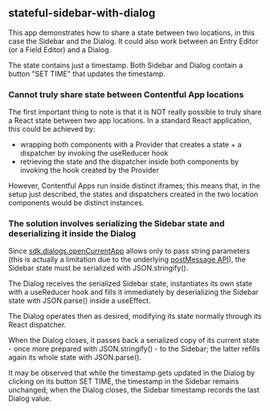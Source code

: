 ## stateful-sidebar-with-dialog

This app demonstrates how to share a state between two locations, in this case the Sidebar and the Dialog. It could also work between an Entry Editor (or a Field Editor) and a Dialog.

The state contains just a timestamp. Both Sidebar and Dialog contain a button "SET TIME" that updates the timestamp.

### Cannot truly share state between Contentful App locations

The first important thing to note is that it is NOT really possible to truly share a React state between two app locations. In a standard React application, this could be achieved by:

- wrapping both components with a Provider that creates a state + a dispatcher by invoking the useReducer hook
- retrieving the state and the dispatcher inside both components by invoking the hook created by the Provider

However, Contentful Apps run inside distinct iframes; this means that, in the setup just described, the states and dispatchers created in the two location components would be distinct instances.

### The solution involves serializing the Sidebar state and deserializing it inside the Dialog

Since [sdk.dialogs.openCurrentApp](https://www.contentful.com/developers/docs/extensibility/app-framework/sdk/#open-the-current-app-in-a-dialog) allows only to pass string parameters (this is actually a limitation due to the underlying [postMessage API](https://developer.mozilla.org/en-US/docs/Web/API/Window/postMessage)), the Sidebar state must be serialized with JSON.stringify().

The Dialog receives the serialized Sidebar state, instantiates its own state with a useReducer hook and fills it immediately by deserializing the Sidebar state with JSON.parse() inside a useEffect.

The Dialog operates then as desired, modifying its state normally through its React dispatcher.

When the Dialog closes, it passes back a serialized copy of its current state - once more prepared with JSON.stringify() - to the Sidebar; the latter refills again its whole state with JSON.parse().

It may be observed that while the timestamp gets updated in the Dialog by clicking on its button SET TIME, the timestamp in the Sidebar remains unchanged; when the Dialog closes, the Sidebar timestamp records the last Dialog value.
